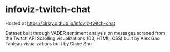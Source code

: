 # infoviz-twitch-chat

Hosted at https://clrizy.github.io/infoviz-twitch-chat

Dataset built through VADER sentiment analysis on messages scraped from the Twitch API
Scrolling visualizations (D3, HTML, CSS) built by Alex Gao
Tableau visualizations built by Claire Zhu
